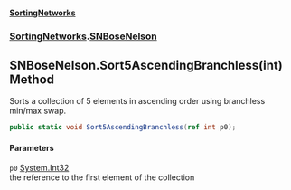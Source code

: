 #### [SortingNetworks](index.md 'index')
### [SortingNetworks](SortingNetworks.md 'SortingNetworks').[SNBoseNelson](SortingNetworks_SNBoseNelson.md 'SortingNetworks.SNBoseNelson')
## SNBoseNelson.Sort5AscendingBranchless(int) Method
Sorts a collection of 5 elements in ascending order using branchless min/max swap.  
```csharp
public static void Sort5AscendingBranchless(ref int p0);
```
#### Parameters
<a name='SortingNetworks_SNBoseNelson_Sort5AscendingBranchless(int)_p0'></a>
`p0` [System.Int32](https://docs.microsoft.com/en-us/dotnet/api/System.Int32 'System.Int32')  
the reference to the first element of the collection
  
